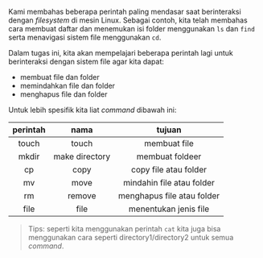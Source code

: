 Kami membahas beberapa perintah paling mendasar saat berinteraksi dengan *filesystem* di mesin Linux. Sebagai contoh, kita telah membahas cara membuat daftar dan menemukan isi folder menggunakan `ls` dan `find` serta menavigasi sistem file menggunakan `cd`.

Dalam tugas ini, kita akan mempelajari beberapa perintah lagi untuk berinteraksi dengan sistem file agar kita dapat:
* membuat file dan folder
* memindahkan file dan folder
* menghapus file dan folder

Untuk lebih spesifik kita liat *command* dibawah ini:

|perintah|nama|tujuan|
|:------:|:--:|:----:|
|touch|touch|membuat file|
|mkdir|make directory|membuat foldeer|
|cp|copy|copy file atau folder|
|mv|move|mindahin file atau folder|
|rm|remove|menghapus file atau folder|
|file|file|menentukan jenis file|

> Tips: seperti kita menggunakan perintah `cat` kita juga bisa menggunakan cara seperti directory1/directory2 untuk semua *command*.


